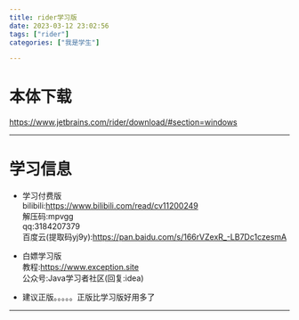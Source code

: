 ```yaml
---
title: rider学习版
date: 2023-03-12 23:02:56
tags: ["rider"]
categories: ["我是学生"]

---
```


# 本体下载 #   
<https://www.jetbrains.com/rider/download/#section=windows>

---

# 学习信息 #   
+ 学习付费版   
bilibili:<https://www.bilibili.com/read/cv11200249>   
解压码:mpvgg   
qq:3184207379   
百度云(提取码yj9y):<https://pan.baidu.com/s/166rVZexR_-LB7Dc1czesmA>

+ 白嫖学习版   
教程:<https://www.exception.site>   
公众号:Java学习者社区(回复:idea)

+ 建议正版。。。。。正版比学习版好用多了
---